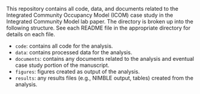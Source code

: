 This repository contains all code, data, and documents related to the Integrated Community Occupancy Model (ICOM) case study in the Integrated Community Model lab paper. The directory is broken up into the following structure. See each README file in the appropriate directory for details on each file.  

+ `code`: contains all code for the analysis.
+ `data`: contains processed data for the analysis.
+ `documents`: contains any documents related to the analysis and eventual case study portion of the manuscript.
+ `figures`: figures created as output of the analysis. 
+ `results`: any results files (e.g., NIMBLE output, tables) created from the analysis. 
